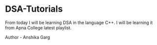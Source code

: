 # DSA-Tutorials
From today I will be learning DSA in the language C++.
I will be learning it from Apna College latest playlist. 

Author - Anshika Garg
